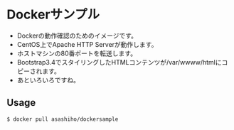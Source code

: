 Dockerサンプル
====

* Dockerの動作確認のためのイメージです。
* CentOS上でApache HTTP Serverが動作します。
* ホストマシンの80番ポートを転送します。
* Bootstrap3.4でスタイリングしたHTMLコンテンツが/var/wwww/htmlにコピーされます。
* あといろいろですね。

## Usage
`$ docker pull asashiho/dockersample`
